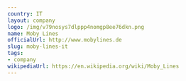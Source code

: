 ```yaml
---
country: IT
layout: company
logo: /img/v79nosys7dlppp4nomgp8ee76dkn.png
name: Moby Lines
officialUrl: http://www.mobylines.de
slug: moby-lines-it
tags:
- company
wikipediaUrl: https://en.wikipedia.org/wiki/Moby_Lines
---
```


